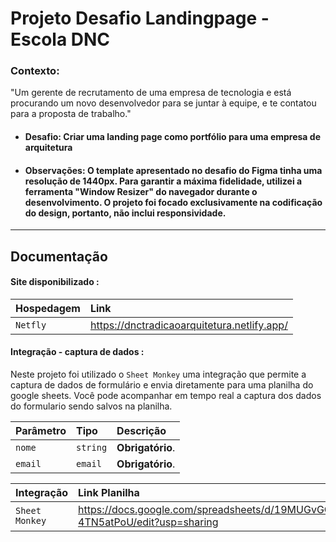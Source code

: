 
# Projeto Desafio Landingpage - Escola DNC


### Contexto:
"Um gerente de recrutamento de uma empresa de tecnologia e está procurando um
novo desenvolvedor para se juntar à equipe, e te contatou para a proposta de trabalho."

- #### Desafio:  Criar uma landing page como portfólio para uma empresa de arquitetura

- #### Observações: O template apresentado no desafio do Figma tinha uma resolução de 1440px. Para garantir a máxima fidelidade, utilizei a ferramenta "Window Resizer" do navegador durante o desenvolvimento. O projeto foi focado exclusivamente na codificação do design, portanto, não inclui responsividade.

---

## Documentação

#### Site disponibilizado :


| Hospedagem  | Link                           |
| :---------- | :---------------------------------- |
| `Netfly`   |   https://dnctradicaoarquitetura.netlify.app/|

#### Integração - captura de dados : 
Neste projeto foi utilizado o `Sheet Monkey` uma integração que permite a captura de dados de formulário e envia diretamente para uma planilha do google sheets.
Você pode acompanhar em tempo real a captura dos dados do formulario sendo salvos na planilha.


| Parâmetro   | Tipo       | Descrição                                   |
| :---------- | :--------- | :------------------------------------------ |
| `nome`      | `string` | **Obrigatório**. |
| `email`      | `email` | **Obrigatório**. |


| Integração  | Link Planilha                                  |
| :---------- | :------------------------------------------ |
| `Sheet Monkey`      |  https://docs.google.com/spreadsheets/d/19MUGvGOnnXp13by3WkcUO4J6v7Ojr9jHX-4TN5atPoU/edit?usp=sharing|


#### 


